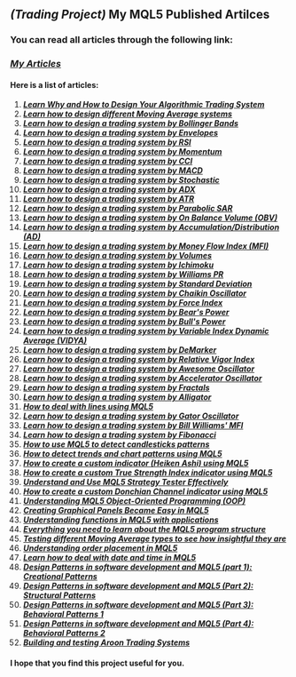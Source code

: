 ## **_(Trading Project)_** My MQL5 Published Artilces

### You can read all articles through the following link:

### **_[My Articles](https://www.mql5.com/en/users/m.aboud/publications)_**

#### Here is a list of articles:

1. **_[Learn Why and How to Design Your Algorithmic Trading System](https://www.mql5.com/en/articles/10293)_**
2. **_[Learn how to design different Moving Average systems](https://www.mql5.com/en/articles/3040)_**
3. **_[Learn how to design a trading system by Bollinger Bands](https://www.mql5.com/en/articles/3039)_**
4. **_[Learn how to design a trading system by Envelopes](https://www.mql5.com/en/articles/10478)_**
5. **_[Learn how to design a trading system by RSI](https://www.mql5.com/en/articles/10528)_**
6. **_[Learn how to design a trading system by Momentum](https://www.mql5.com/en/articles/10547)_**
7. **_[Learn how to design a trading system by CCI](https://www.mql5.com/en/articles/10592)_**
8. **_[Learn how to design a trading system by MACD](https://www.mql5.com/en/articles/10674)_**
9. **_[Learn how to design a trading system by Stochastic](https://www.mql5.com/en/articles/10692)_**
10. **_[Learn how to design a trading system by ADX](https://www.mql5.com/en/articles/10715)_**
11. **_[Learn how to design a trading system by ATR](https://www.mql5.com/en/articles/10748)_**
12. **_[Learn how to design a trading system by Parabolic SAR](https://www.mql5.com/en/articles/10920)_**
13. **_[Learn how to design a trading system by On Balance Volume (OBV)](https://www.mql5.com/en/articles/10961)_**
14. **_[Learn how to design a trading system by Accumulation/Distribution (AD)](https://www.mql5.com/en/articles/10993)_**
15. **_[Learn how to design a trading system by Money Flow Index (MFI)](https://www.mql5.com/en/articles/11037)_**
16. **_[Learn how to design a trading system by Volumes](https://www.mql5.com/en/articles/11050)_**
17. **_[Learn how to design a trading system by Ichimoku](https://www.mql5.com/en/articles/11081)_**
18. **_[Learn how to design a trading system by Williams PR](https://www.mql5.com/en/articles/11142)_**
19. **_[Learn how to design a trading system by Standard Deviation](https://www.mql5.com/en/articles/11185)_**
20. **_[Learn how to design a trading system by Chaikin Oscillator](https://www.mql5.com/en/articles/11242)_**
21. **_[Learn how to design a trading system by Force Index](https://www.mql5.com/en/articles/11269)_**
22. **_[Learn how to design a trading system by Bear's Power](https://www.mql5.com/en/articles/11297)_**
23. **_[Learn how to design a trading system by Bull's Power](https://www.mql5.com/en/articles/11327)_**
24. **_[Learn how to design a trading system by Variable Index Dynamic Average (VIDYA)](https://www.mql5.com/en/articles/11341)_**
25. **_[Learn how to design a trading system by DeMarker](https://www.mql5.com/en/articles/11394)_**
26. **_[Learn how to design a trading system by Relative Vigor Index](https://www.mql5.com/en/articles/11425)_**
27. **_[Learn how to design a trading system by Awesome Oscillator](https://www.mql5.com/en/articles/11468)_**
28. **_[Learn how to design a trading system by Accelerator Oscillator](https://www.mql5.com/en/articles/11467)_**
29. **_[Learn how to design a trading system by Fractals](https://www.mql5.com/en/articles/11620)_**
30. **_[Learn how to design a trading system by Alligator](https://www.mql5.com/en/articles/11549)_**
31. **_[How to deal with lines using MQL5](https://www.mql5.com/en/articles/11538)_**
32. **_[Learn how to design a trading system by Gator Oscillator](https://www.mql5.com/en/articles/11928)_**
33. **_[Learn how to design a trading system by Bill Williams' MFI](https://www.mql5.com/en/articles/12172)_**
34. **_[Learn how to design a trading system by Fibonacci](https://www.mql5.com/en/articles/12301)_**
35. **_[How to use MQL5 to detect candlesticks patterns](https://www.mql5.com/en/articles/12385)_**
36. **_[How to detect trends and chart patterns using MQL5](https://www.mql5.com/en/articles/12479)_**
37. **_[How to create a custom indicator (Heiken Ashi) using MQL5](https://www.mql5.com/en/articles/12510)_**
38. **_[How to create a custom True Strength Index indicator using MQL5](https://www.mql5.com/en/articles/12570)_**
39. **_[Understand and Use MQL5 Strategy Tester Effectively](https://www.mql5.com/en/articles/12635)_**
40. **_[How to create a custom Donchian Channel indicator using MQL5](https://www.mql5.com/en/articles/12711)_**
41. **_[Understanding MQL5 Object-Oriented Programming (OOP)](https://www.mql5.com/en/articles/12813)_**
42. **_[Creating Graphical Panels Became Easy in MQL5](https://www.mql5.com/en/articles/12903)_**
43. **_[Understanding functions in MQL5 with applications](https://www.mql5.com/en/articles/12970)_**
44. **_[Everything you need to learn about the MQL5 program structure](https://www.mql5.com/en/articles/13021)_**
45. **_[Testing different Moving Average types to see how insightful they are](https://www.mql5.com/en/articles/13130)_**
46. **_[Understanding order placement in MQL5](https://www.mql5.com/en/articles/13229)_**
47. **_[Learn how to deal with date and time in MQL5](https://www.mql5.com/en/articles/13466)_**
48. **_[Design Patterns in software development and MQL5 (part 1): Creational Patterns](https://www.mql5.com/en/articles/13622)_**
49. **_[Design Patterns in software development and MQL5 (Part 2): Structural Patterns](https://www.mql5.com/en/articles/13724)_**
50. **_[Design Patterns in software development and MQL5 (Part 3): Behavioral Patterns 1](https://www.mql5.com/en/articles/13796)_**
51. **_[Design Patterns in software development and MQL5 (Part 4): Behavioral Patterns 2](https://www.mql5.com/en/articles/13876)_**
52. **_[Building and testing Aroon Trading Systems](https://www.mql5.com/en/articles/14006)_**

#### I hope that you find this project useful for you.
